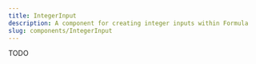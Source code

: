 ```yaml
---
title: IntegerInput
description: A component for creating integer inputs within Formula
slug: components/IntegerInput
---
```


TODO

